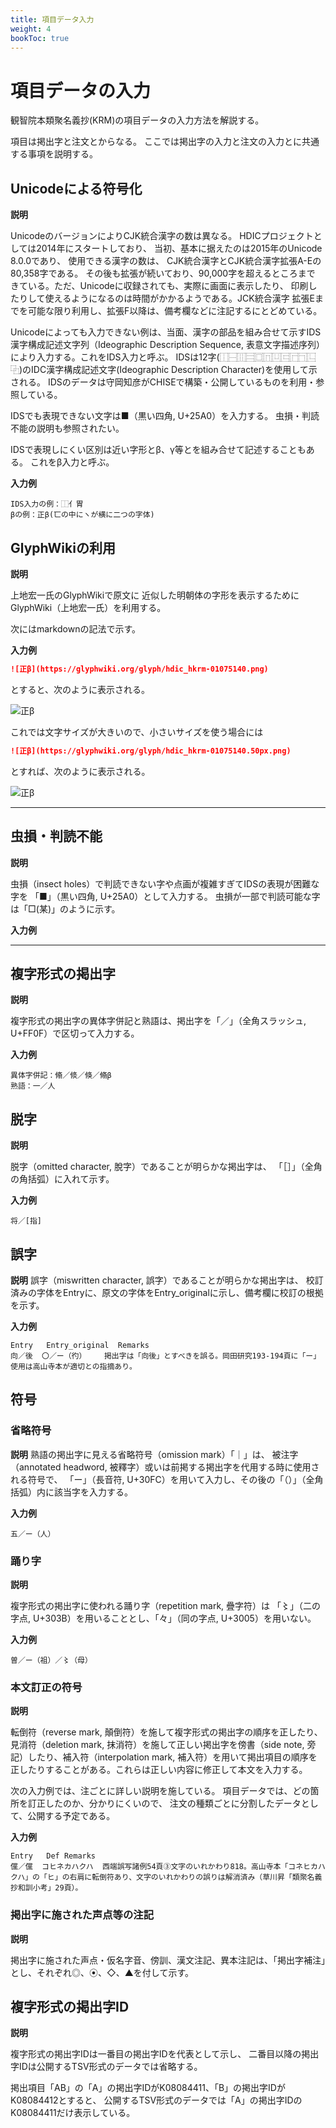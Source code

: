 ```yaml
---
title: 項目データ入力
weight: 4
bookToc: true
---
```


# 項目データの入力

観智院本類聚名義抄(KRM)の項目データの入力方法を解説する。

項目は掲出字と注文とからなる。
ここでは掲出字の入力と注文の入力とに共通する事項を説明する。


## Unicodeによる符号化

**説明**

UnicodeのバージョンによりCJK統合漢字の数は異なる。
HDICプロジェクトとしては2014年にスタートしており、
当初、基本に据えたのは2015年のUnicode 8.0.0であり、
使用できる漢字の数は、
CJK統合漢字とCJK統合漢字拡張A-Eの80,358字である。
その後も拡張が続いており、90,000字を超えるところまで
きている。ただ、Unicodeに収録されても、実際に画面に表示したり、
印刷したりして使えるようになるのは時間がかかるようである。JCK統合漢字
拡張Eまでを可能な限り利用し、拡張F以降は、備考欄などに注記するにとどめている。


Unicodeによっても入力できない例は、当面、漢字の部品を組み合せて示すIDS漢字構成記述文字列（Ideographic Description Sequence, 表意文字描述序列）により入力する。これをIDS入力と呼ぶ。
IDSは12字(⿰⿱⿲⿳⿴⿵⿶⿷⿸⿹⿺⿻)のIDC漢字構成記述文字(Ideographic Description Character)を使用して示される。
IDSのデータは守岡知彦がCHISEで構築・公開しているものを利用・参照している。

IDSでも表現できない文字は■（黒い四角, U+25A0）を入力する。
虫損・判読不能の説明も参照されたい。

IDSで表現しにくい区別は近い字形とβ、γ等とを組み合せて記述することもある。
これをβ入力と呼ぶ。


**入力例**

    IDS入力の例：⿰亻胃
    βの例：正β(匸の中にヽが横に二つの字体)



## GlyphWikiの利用

**説明**

上地宏一氏のGlyphWikiで原文に
近似した明朝体の字形を表示するために
GlyphWiki（上地宏一氏）を利用する。

次にはmarkdownの記法で示す。

**入力例**

```markdown
![正β](https://glyphwiki.org/glyph/hdic_hkrm-01075140.png)
```

とすると、次のように表示される。

![正β](https://glyphwiki.org/glyph/hdic_hkrm-01075140.png)

これでは文字サイズが大きいので、小さいサイズを使う場合には

```markdown
![正β](https://glyphwiki.org/glyph/hdic_hkrm-01075140.50px.png)
```
とすれば、次のように表示される。

![正β](https://glyphwiki.org/glyph/hdic_hkrm-01075140.50px.png)


-------------
## 虫損・判読不能

**説明**

虫損（insect holes）で判読できない字や点画が複雑すぎてIDSの表現が困難な字を
「■」（黒い四角, U+25A0）として入力する。
虫損が一部で判読可能な字は「□(某)」のように示す。

**入力例**

-------------
## 複字形式の掲出字

**説明**

複字形式の掲出字の異体字併記と熟語は、掲出字を「／」（全角スラッシュ, U+FF0F）で区切って入力する。


**入力例**

    異体字併記：翛／倐／倏／翛β
    熟語：一／人

## 脱字

**説明**

脱字（omitted character, 脫字）であることが明らかな掲出字は、
「［］」（全角の角括弧）に入れて示す。

**入力例**

    将／[指]


## 誤字

**説明**
誤字（miswritten character, 誤字）であることが明らかな掲出字は、
校訂済みの字体をEntryに、原文の字体をEntry_originalに示し、備考欄に校訂の根拠を示す。

**入力例**

    Entry   Entry_original  Remarks
    向／後  〇／ー（彴）    掲出字は「向後」とすべきを誤る。岡田研究193-194頁に「ー」使用は高山寺本が適切との指摘あり。



## 符号
### 省略符号

**説明**
熟語の掲出字に見える省略符号（omission mark）「｜」は、
被注字（annotated headword, 被釋字）或いは前掲する掲出字を代用する時に使用される符号で、
「ー」（長音符, U+30FC）を用いて入力し、その後の「（）」（全角括弧）内に該当字を入力する。

**入力例**

    五／ー（人）

### 踊り字

**説明**

複字形式の掲出字に使われる踊り字（repetition mark, 疊字符）は
「〻」（二の字点, U+303B）を用いることとし、「々」（同の字点, U+3005）を用いない。

**入力例**

    曽／ー（祖）／〻（母）


### 本文訂正の符号

**説明**

転倒符（reverse mark, 顛倒符）を施して複字形式の掲出字の順序を正したり、見消符（deletion mark, 抹消符）を施して正しい掲出字を傍書（side note, 旁記）したり、補入符（interpolation mark, 補入符）を用いて掲出項目の順序を正したりすることがある。これらは正しい内容に修正して本文を入力する。

次の入力例では、注ごとに詳しい説明を施している。
項目データでは、どの箇所を訂正したのか、分かりにくいので、
注文の種類ごとに分割したデータとして、公開する予定である。

**入力例**

    Entry   Def Remarks
    儻／儻  コヒネカハクハ  西端誤写諸例54頁③文字のいれかわり818。高山寺本「コネヒカハクハ」の「ヒ」の右肩に転倒符あり、文字のいれかわりの誤りは解消済み（草川昇「類聚名義抄和訓小考」29頁）。


### 掲出字に施された声点等の注記

**説明**

掲出字に施された声点・仮名字音、傍訓、漢文注記、異本注記は、「掲出字補注」とし、それぞれ◎、⦿、◇、▲を付して示す。



## 複字形式の掲出字ID

**説明**

複字形式の掲出字IDは一番目の掲出字IDを代表として示し、
二番目以降の掲出字IDは公開するTSV形式のデータでは省略する。

掲出項目「AB」の「A」の掲出字IDがK08084411、「B」の掲出字IDがK08084412とすると、
公開するTSV形式のデータでは「A」の掲出字IDのK08084411だけ表示している。

